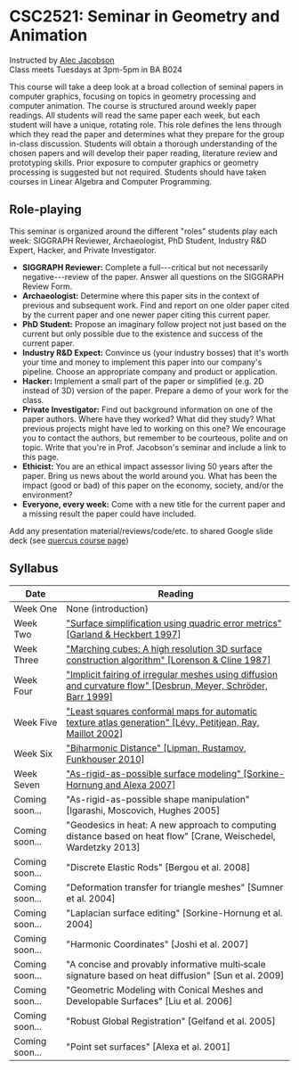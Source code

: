 # CSC2521: Seminar in Geometry and Animation

Instructed by [Alec Jacobson](http://www.cs.toronto.edu/~jacobson/)  
Class meets Tuesdays at 3pm-5pm in BA B024

This course will take a deep look at a broad collection of seminal papers in
computer graphics, focusing on topics in geometry processing and computer
animation. The course is structured around weekly paper readings. All students
will read the same paper each week, but each student will have a unique,
rotating role. This role defines the lens through which they read the paper and
determines what they prepare for the group in-class discussion. Students will
obtain a thorough understanding of the chosen papers and will develop their
paper reading, literature review and prototyping skills.  Prior exposure to
computer graphics or geometry processing is suggested but not required. Students
should have taken courses in Linear Algebra and Computer Programming.

## Role-playing

This seminar is organized around the different "roles" students play each week:
SIGGRAPH Reviewer, Archaeologist, PhD Student, Industry R&D Expert, Hacker, and
Private Investigator.

  - **SIGGRAPH Reviewer:** Complete a full---critical but not necessarily negative---review of the paper. Answer all questions on the SIGGRAPH Review Form.
  - **Archaeologist:** Determine where this paper sits in the context of previous and subsequent work. Find and report on one older paper cited by the current paper and one newer paper citing this current paper.
  - **PhD Student:** Propose an imaginary follow project not just based on the current but only possible due to the existence and success of the current paper.
  - **Industry R&D Expect:** Convince us (your industry bosses) that it's worth your time and money to implement this paper into our company's pipeline. Choose an appropriate company and product or application.
  - **Hacker:** Implement a small part of the paper or simplified (e.g. 2D instead of 3D) version of the paper. Prepare a demo of your work for the class.
  - **Private Investigator:** Find out background information on one of the paper authors. Where have they worked? What did they study? What previous projects might have led to working on this one? We encourage you to contact the authors, but remember to be courteous, polite and on topic. Write that you're in Prof. Jacobson's seminar and include a link to this page.
  - **Ethicist:** You are an ethical impact assessor living 50 years after the paper. Bring us news about the world around you. What has been the impact (good or bad) of this paper on the economy, society, and/or the environment?
  - **Everyone, every week:** Come with a new title for the current paper and a missing result the paper could have included.

Add any presentation material/reviews/code/etc. to shared Google slide deck (see [quercus course page](https://q.utoronto.ca/courses/111359))

## Syllabus

| Date | Reading |
|------|-------|
| Week One | None (introduction) |
| Week Two | ["Surface simplification using quadric error metrics" [Garland & Heckbert 1997]](papers/garland1997.pdf) |
| Week Three | ["Marching cubes: A high resolution 3D surface construction algorithm" [Lorenson & Cline 1987]](papers/lorenson-and-cline-1987.pdf) |
| Week Four | ["Implicit fairing of irregular meshes using diffusion and curvature flow" [Desbrun, Meyer, Schröder, Barr 1999]](papers/desbrun1999.pdf) |
| Week Five | ["Least squares conformal maps for automatic texture atlas generation" [Lévy, Petitjean, Ray, Maillot 2002]](papers/levy2002.pdf) |
| Week Six| ["Biharmonic Distance" [Lipman, Rustamov, Funkhouser 2010]](papers/lipman2010.pdf) |
| Week Seven | ["As-rigid-as-possible surface modeling" [Sorkine-Hornung and Alexa 2007]](papers/sorkine2007.pdf)
| Coming soon... | "As-rigid-as-possible shape manipulation" [Igarashi, Moscovich, Hughes 2005] |
| Coming soon... | "Geodesics in heat: A new approach to computing distance based on heat flow" [Crane, Weischedel, Wardetzky 2013] |
| Coming soon... | "Discrete Elastic Rods" [Bergou et al. 2008]
| Coming soon... | "Deformation transfer for triangle meshes" [Sumner et al. 2004]
| Coming soon... | "Laplacian surface editing" [Sorkine-Hornung et al. 2004]
| Coming soon... | "Harmonic Coordinates" [Joshi et al. 2007]
| Coming soon... | "A concise and provably informative multi‐scale signature based on heat diffusion" [Sun et al. 2009]
| Coming soon... | "Geometric Modeling with Conical Meshes and Developable Surfaces" [Liu et al. 2006]
| Coming soon... | "Robust Global Registration" [Gelfand et al. 2005]
| Coming soon... | "Point set surfaces" [Alexa et al. 2001]



